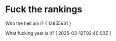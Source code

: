 # Fuck the rankings

Who the hell am I?
{ 12855631 }

What fucking year is it?
[ 2025-03-12T02:40:00Z ]
